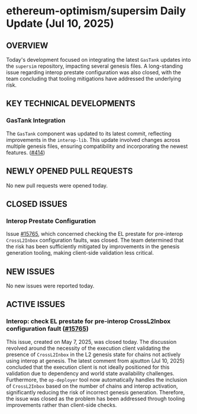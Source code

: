 # ethereum-optimism/supersim Daily Update (Jul 10, 2025)

## OVERVIEW 
Today's development focused on integrating the latest `GasTank` updates into the `supersim` repository, impacting several genesis files. A long-standing issue regarding interop prestate configuration was also closed, with the team concluding that tooling mitigations have addressed the underlying risk.

## KEY TECHNICAL DEVELOPMENTS

### GasTank Integration
The `GasTank` component was updated to its latest commit, reflecting improvements in the `interop-lib`. This update involved changes across multiple genesis files, ensuring compatibility and incorporating the newest features. ([#414](https://github.com/ethereum-optimism/supersim/pull/414))

## NEWLY OPENED PULL REQUESTS
No new pull requests were opened today.

## CLOSED ISSUES

### Interop Prestate Configuration
Issue [#15765](https://github.com/ethereum-optimism/supersim/issues/15765), which concerned checking the EL prestate for pre-interop `CrossL2Inbox` configuration faults, was closed. The team determined that the risk has been sufficiently mitigated by improvements in the genesis generation tooling, making client-side validation less critical.

## NEW ISSUES
No new issues were reported today.

## ACTIVE ISSUES
### Interop: check EL prestate for pre-interop CrossL2Inbox configuration fault ([#15765](https://github.com/ethereum-optimism/supersim/issues/15765))
This issue, created on May 7, 2025, was closed today. The discussion revolved around the necessity of the execution client validating the presence of `CrossL2Inbox` in the L2 genesis state for chains not actively using interop at genesis. The latest comment from ajsutton (Jul 10, 2025) concluded that the execution client is not ideally positioned for this validation due to dependency and world state availability challenges. Furthermore, the `op-deployer` tool now automatically handles the inclusion of `CrossL2Inbox` based on the number of chains and interop activation, significantly reducing the risk of incorrect genesis generation. Therefore, the issue was closed as the problem has been addressed through tooling improvements rather than client-side checks.
